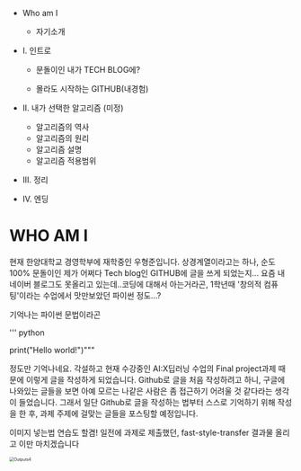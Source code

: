- Who am I

  - 자기소개

- I. 인트로

  - 문돌이인 내가 TECH BLOG에?

  - 몰라도 시작하는 GITHUB(내경험)

- II. 내가 선택한 알고리즘 (미정)
  - 알고리즘의 역사
  - 알고리즘의 원리
  - 알고리즘 설명
  - 알고리즘 적용범위 
- III. 정리
- IV. 엔딩



#  WHO AM I



현재 한양대학교 경영학부에 재학중인 우형준입니다.  상경계열이라고는 하나, 순도 100% 문돌이인 제가 어쩌다 Tech blog인 GITHUB에 글을 쓰게 되었는지... 요즘 내 네이버 블로그도 못올리고 있는데..코딩에 대해서 아는거라곤, 1학년때  '창의적 컴퓨팅'이라는 수업에서 맛만보았던 파이썬 정도...? 

기억나는 파이썬 문법이라곤 

''' python

print("Hello world!")"""

정도만 기억나네요. 각설하고 현재 수강중인 AI:X딥러닝 수업의 Final project과제 때문에 이렇게 글을 작성하게 되었습니다. Github로 글을 처음 작성하려고 하니, 구글에 나와있는 글들을 보면 아예 모르는 나같은 사람은 좀 접근하기 어려울 것 같다라는 생각이 들었습니다. 그래서 일단 Github로 글을 작성하는 법부터 스스로 기억하기 위해 작성을 한 후, 과제 주제에 걸맞는 글들을 포스팅할 예정입니다. 



이미지 넣는법 연습도 할겸! 일전에 과제로 제출했던, fast-style-transfer 결과물 올리고 이만 마치겠습니다



<img src="C:\Python39\fast-style-transfer-master\Outputs4.jpg" alt="Outputs4" style="zoom:50%;" />